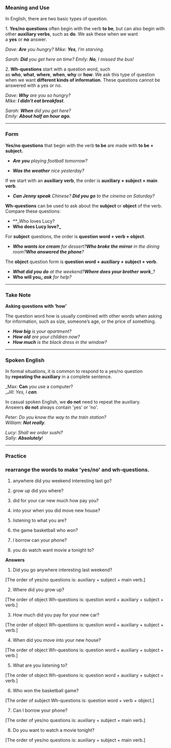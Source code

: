 ### Meaning and Use

In English, there are two basic types of question.

1. **Yes/no questions** often begin with the verb **to be**, but can also begin with other **auxiliary verbs**, such as **do**. We ask these when we want a **yes** or **no** answer.

_Dave: **Are** you hungry?_ 
_Mike: **Yes**, I’m starving._ 

_Sarah: **Did** you get here on time?_
_Emily: **No**, I missed the bus!_

2. **Wh-questions** start with a question word, such as **who**, **what**, **where**, **when**, **why** or **how**. We ask this type of question when we want **different kinds of information**. These questions cannot be answered with a yes or no.

_Dave: **Why** are you so hungry?  
Mike: **I didn’t eat breakfast**._

_Sarah: **When** did you get here?  
Emily: **About half an hour ago.**_

---
### Form

**Yes/no questions** that begin with the verb **to be** are made with **to be + subject.**

- _**Are you** playing football tomorrow?_

- _**Was the weather** nice yesterday?_

If we start with an **auxiliary verb**, the order is **auxiliary + subject + main verb**.

- **_Can Jenny speak_** _Chinese?_ **_Did you go_** _to the cinema on Saturday?_

**Wh-questions** can be used to ask about the **subject** or **object** of the verb. Compare these questions:

- **_Who loves Lucy?  
- **Who does Lucy love?_**

For **subject** questions, the order is **question word + verb + object**.

- **_Who wants ice cream_** _for dessert?_**_Who broke the mirror_** _in the dining room?_**_Who answered the phone_**_?_

The **object** question form is **question word + auxiliary + subject + verb**.

- **_What did you_** _**do** at the weekend?_**_Where does your brother_** **_work_**_?  
- **Who will you_** _**ask** for help?_

---
### Take Note

**Asking questions with ‘how’**

The question word how is usually combined with other words when asking for information, such as size, someone’s age, or the price of something.

- _**How big** is your apartment?_
- _**How old** are your children now?_  
- _**How much** is the black dress in the window?_

---
### Spoken English

In formal situations, it is common to respond to a yes/no question by **repeating the auxiliary** in a complete sentence.

_Max: **Can** you use a computer?  
__Jill: Yes, I **can**._

In casual spoken English, we **do not** need to repeat the auxiliary. Answers **do not** always contain 'yes' or 'no'.

_Peter: Do you know the way to the train station?  
William: **Not really**._

_Lucy: Shall we order sushi?  
Sally: **Absolutely**!_

---
### Practice

### **rearrange the words to make 'yes/no' and wh-questions.**

1. anywhere did you weekend interesting last go?

2. grow up did you where?

3. did for your car new much how pay you?

4. into your when you did move new house?

5. listening to what you are?

6. the game basketball who won?

7. I borrow can your phone?

8. you do watch want movie a tonight to?

**Answers**

1. Did you go anywhere interesting last weekend? 

[The order of yes/no questions is: auxiliary + subject + main verb.]

2. Where did you grow up? 

[The order of object Wh-questions is: question word + auxiliary + subject + verb.]

3. How much did you pay for your new car? 

[The order of object Wh-questions is: question word + auxiliary + subject + verb.] 

4. When did you move into your new house? 

[The order of object Wh-questions is: question word + auxiliary + subject + verb.]

5. What are you listening to?  

[The order of object Wh-questions is: question word + auxiliary + subject + verb.]

6. Who won the basketball game?  

[The order of subject Wh-questions is: question word + verb + object.]

7. Can I borrow your phone?  

[The order of yes/no questions is: auxiliary + subject + main verb.]

8. Do you want to watch a movie tonight?  

[The order of yes/no questions is: auxiliary + subject + main verb.]
